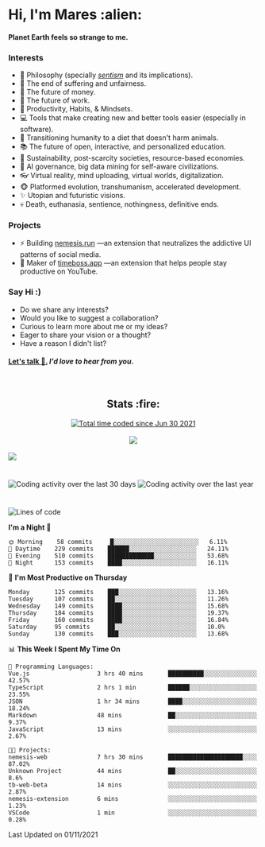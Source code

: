 <h1>Hi, I'm Mares :alien:</h1>

#### Planet Earth feels so strange to me.

### **Interests**

- 🌊 Philosophy (specially [_sentism_][sentismmedium] and its implications).
- 🎯 The end of suffering and unfairness.
- 💸 The future of money.
- 💼 The future of work.
- 🧠 Productivity, Habits, & Mindsets.
- 💻 Tools that make creating new and better tools easier (especially in software).
- 🥗 Transitioning humanity to a diet that doesn't harm animals.
- 📚 The future of open, interactive, and personalized education.
- 🌱 Sustainability, post-scarcity societies, resource-based economies.
- 🤖 AI governance, big data mining for self-aware civilizations.
- 👓 Virtual reality, mind uploading, virtual worlds, digitalization.
- 🐵 Platformed evolution, transhumanism, accelerated development.
- ✨ Utopian and futuristic visions.
- 💀 Death, euthanasia, sentience, nothingness, definitive ends.


### **Projects**

- ⚡ Building [nemesis.run](https://nemesis.run) —an extension that neutralizes the addictive UI patterns of social media.
- 💎 Maker of [timeboss.app](https://timeboss.app) —an extension that helps people stay productive on YouTube.


### **Say Hi :)**

- Do we share any interests?
- Would you like to suggest a collaboration?
- Curious to learn more about me or my ideas?
- Eager to share your vision or a thought?
- Have a reason I didn't list?

#### [Let's talk :wave:.](mailto:mareszhar@gmail.com) _I'd love to hear from you_.

[sentismmedium]: https://medium.com/@mareszhar/born-a-prisoner-a-reflection-about-life-its-struggles-and-a-plan-to-escape-d8566ce9b026

<br>

<h2 align="center">Stats :fire:</h2>

<div align="center">
  <a href="https://wakatime.com/@cfdc0e0d-4860-4b62-9ff0-cb659185525e">
    <img src="https://wakatime.com/badge/user/cfdc0e0d-4860-4b62-9ff0-cb659185525e.svg" alt="Total time coded since Jun 30 2021" />
  </a>
</div>

<br>

<div align="center">
  <img src="https://github-readme-streak-stats.herokuapp.com?user=mareszhar&theme=black-ice&hide_border=true&stroke=FFFFFF15&ring=DF8FFE&fire=DF8FFE&currStreakLabel=DF8FFE&background=1A232A&currStreakNum=86FFAB">
</div>

<!-- Add or remove this: &dates=B1AAB3FF at the end of the streak stats URL if they get bugged and aren't updating -->

<br>

<img src="https://activity-graph.herokuapp.com/graph?username=mareszhar&theme=nord&bg_color=00000000&color=979797&line=DF8FFE&point=00000000&area=true&hide_border=true">

<br>

<h1></h1>

<img src="https://wakatime.com/share/@mares/5df0ff02-9c79-41b4-b540-51dc9c65a57b.svg" alt="Coding activity over the last 30 days" />
<img src="https://wakatime.com/share/@mares/ea89ba71-f374-40af-930c-e0655909fe37.svg" alt="Coding activity over the last year" />

<h1></h1>

<!--START_SECTION:waka-->
![Lines of code](https://img.shields.io/badge/From%20Hello%20World%20I%27ve%20Written-156447%20lines%20of%20code-blue)

**I'm a Night 🦉** 

```text
🌞 Morning    58 commits     █░░░░░░░░░░░░░░░░░░░░░░░░   6.11% 
🌆 Daytime    229 commits    ██████░░░░░░░░░░░░░░░░░░░   24.11% 
🌃 Evening    510 commits    █████████████░░░░░░░░░░░░   53.68% 
🌙 Night      153 commits    ████░░░░░░░░░░░░░░░░░░░░░   16.11%

```
📅 **I'm Most Productive on Thursday** 

```text
Monday       125 commits    ███░░░░░░░░░░░░░░░░░░░░░░   13.16% 
Tuesday      107 commits    ██░░░░░░░░░░░░░░░░░░░░░░░   11.26% 
Wednesday    149 commits    ████░░░░░░░░░░░░░░░░░░░░░   15.68% 
Thursday     184 commits    ████░░░░░░░░░░░░░░░░░░░░░   19.37% 
Friday       160 commits    ████░░░░░░░░░░░░░░░░░░░░░   16.84% 
Saturday     95 commits     ██░░░░░░░░░░░░░░░░░░░░░░░   10.0% 
Sunday       130 commits    ███░░░░░░░░░░░░░░░░░░░░░░   13.68%

```


📊 **This Week I Spent My Time On** 

```text
💬 Programming Languages: 
Vue.js                   3 hrs 40 mins       ██████████░░░░░░░░░░░░░░░   42.57% 
TypeScript               2 hrs 1 min         ██████░░░░░░░░░░░░░░░░░░░   23.55% 
JSON                     1 hr 34 mins        ████░░░░░░░░░░░░░░░░░░░░░   18.24% 
Markdown                 48 mins             ██░░░░░░░░░░░░░░░░░░░░░░░   9.37% 
JavaScript               13 mins             ░░░░░░░░░░░░░░░░░░░░░░░░░   2.67%

🐱‍💻 Projects: 
nemesis-web              7 hrs 30 mins       █████████████████████░░░░   87.02% 
Unknown Project          44 mins             ██░░░░░░░░░░░░░░░░░░░░░░░   8.6% 
tb-web-beta              14 mins             ░░░░░░░░░░░░░░░░░░░░░░░░░   2.87% 
nemesis-extension        6 mins              ░░░░░░░░░░░░░░░░░░░░░░░░░   1.23% 
VSCode                   1 min               ░░░░░░░░░░░░░░░░░░░░░░░░░   0.28%

```


 Last Updated on 01/11/2021
<!--END_SECTION:waka-->

